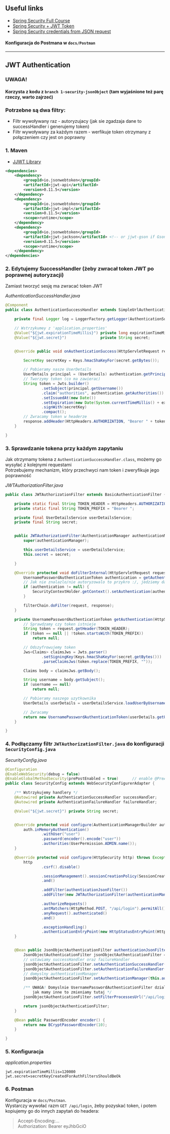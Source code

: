 ## Useful links
- [Spring Security Full Course](https://www.youtube.com/watch?v=her_7pa0vrg)
- [Spring Security + JWT Token](https://www.youtube.com/watch?v=and2DR_N6tE)
- [Spring Security credentials from JSON request](https://ckinan.com/blog/spring-security-credentials-from-json-request/)

#### Konfiguracja do Postmana w `docs/Postman`
__________

## JWT Authentication

### UWAGA!
#### Korzysta z kodu z `branch 1-security-jsonObject` (tam wyjaśnione też parę rzeczy, warto zajrzeć)

### Potrzebne są dwa filtry:
- Filtr wywoływany raz - autoryzujacy (jak sie zgadzaja dane to successHandler i generujemy token)
- Filtr wywoływany za każdym razem - werfikuje token otrzymany z połączeniem czy jest on poprawny


### 1. Maven
- [JJWT Library](https://github.com/jwtk/jjwt)
```xml
<dependencies>
    <dependency>
        <groupId>io.jsonwebtoken</groupId>
        <artifactId>jjwt-api</artifactId>
        <version>0.11.5</version>
    </dependency>
    <dependency>
        <groupId>io.jsonwebtoken</groupId>
        <artifactId>jjwt-impl</artifactId>
        <version>0.11.5</version>
        <scope>runtime</scope>
    </dependency>
    <dependency>
        <groupId>io.jsonwebtoken</groupId>
        <artifactId>jjwt-jackson</artifactId> <!-- or jjwt-gson if Gson is preferred -->
        <version>0.11.5</version>
        <scope>runtime</scope>
    </dependency>
</dependencies>
```


### 2. Edytujemy SuccessHandler (żeby zwracał token JWT po poprawnej autoryzacji)
Zamiast tworzyć sesję ma zwracać token JWT

*AuthenticationSuccessHandler.java*
```java
@Component
public class AuthenticationSuccessHandler extends SimpleUrlAuthenticationSuccessHandler {

    private final Logger log = LoggerFactory.getLogger(AuthenticationSuccessHandler.class);

    // Wstrzykumey z 'application.properties'
    @Value("${jwt.expirationTimeMillis}") private long expirationTimeMillis;
    @Value("${jwt.secret}")               private String secret;


    @Override public void onAuthenticationSuccess(HttpServletRequest request, HttpServletResponse response, Authentication authentication) throws IOException, ServletException {

        SecretKey secretKey = Keys.hmacShaKeyFor(secret.getBytes());

        // Pobieramy nasze UserDetails
        UserDetails principal = (UserDetails) authentication.getPrincipal();
        // Tworzymy token (co ma zawierac)
        String token = Jwts.builder()
                .setSubject(principal.getUsername())
                .claim("authorities", authentication.getAuthorities())
                .setIssuedAt(new Date())
                .setExpiration(new Date(System.currentTimeMillis() + expirationTimeMillis))
                .signWith(secretKey)
                .compact();
        // Zwracamy token w headerze
        response.addHeader(HttpHeaders.AUTHORIZATION, "Bearer " + token);
    }

}
```

### 3. Sprawdzanie tokena przy każdym zapytaniu
Jak otrzymamy tokena z `AuthenticationSuccessHandler.class`, możemy go wysyłać z kolejnymi requestami<br/>
Potrzebujemy mechanizm, który przechwyci nam token i zweryfikuje jego poprawność

*JWTAuthorizationFilter.java*
```java
public class JWTAuthorizationFilter extends BasicAuthenticationFilter {

    private static final String TOKEN_HEADER = HttpHeaders.AUTHORIZATION;
    private static final String TOKEN_PREFIX = "Bearer ";

    private final UserDetailsService userDetailsService;
    private final String secret;


    public JWTAuthorizationFilter(AuthenticationManager authenticationManager, UserDetailsService userDetailsService,  String secret) {
        super(authenticationManager);

        this.userDetailsService = userDetailsService;
        this.secret = secret;

    }

    @Override protected void doFilterInternal(HttpServletRequest request, HttpServletResponse response, FilterChain filterChain) throws IOException, ServletException {
        UsernamePasswordAuthenticationToken authentication = getAuthentication(request);
        // Jak nie znalazlo/nie autoryzowalo to przykro :/, jedziemy dalej z filterChain.doFilter()
        if (authentication != null) {
            SecurityContextHolder.getContext().setAuthentication(authentication);
        }

        filterChain.doFilter(request, response);
    }

    private UsernamePasswordAuthenticationToken getAuthentication(HttpServletRequest request) {
        // Sprawdzamy czy token istnieje
        String token = request.getHeader(TOKEN_HEADER);
        if (token == null || !token.startsWith(TOKEN_PREFIX))
            return null;

        // Odszyfrowujemy token
        Jws<Claims> claimsJws = Jwts.parser()
                .setSigningKey(Keys.hmacShaKeyFor(secret.getBytes()))
                .parseClaimsJws(token.replace(TOKEN_PREFIX, ""));

        Claims body = claimsJws.getBody();

        String username = body.getSubject();
        if (username == null)
            return null;

        // Pobieramy naszego uzytkownika
        UserDetails userDetails = userDetailsService.loadUserByUsername(username);

        // Zwracamy
        return new UsernamePasswordAuthenticationToken(userDetails.getUsername(), null, userDetails.getAuthorities());
    }

}
```

### 4. Podłączamy filtr `JWTAuthorizationFilter.java` do konfiguracji `SecurityConfig.java`
*SecurityConfig.java*
```java
@Configuration
@EnableWebSecurity(debug = false)                                      // enable WebSecurity
@EnableGlobalMethodSecurity(prePostEnabled = true)      // enable @PreAuthorize("hasAnyRole(...)")
public class SecurityConfig extends WebSecurityConfigurerAdapter {

    /** Wstrzykujemy handlery */
    @Autowired private AuthenticationSuccessHandler successHandler;
    @Autowired private AuthenticationFailureHandler failureHandler;

    @Value("${jwt.secret}") private String secret;


    @Override protected void configure(AuthenticationManagerBuilder auth) throws Exception {
        auth.inMemoryAuthentication()
                .withUser("user")
                .password(encoder().encode("user"))
                .authorities(UserPermission.ADMIN.name());
    }

    @Override protected void configure(HttpSecurity http) throws Exception {
        http
                .csrf().disable()

                .sessionManagement().sessionCreationPolicy(SessionCreationPolicy.STATELESS)                             // bezstanowa (weryfikujemy JWT token, wiec nic na serverze nie musimy przechowywac o sesji)
                .and()

                .addFilter(authenticationJsonFilter())                                                                  // filtr autoryzujacy (jak sie zgadzaja dane to successHandler i generujemy token)
                .addFilter(new JWTAuthorizationFilter(authenticationManager(), userDetailsService(), secret))           // filtr, ktory werfikuje przy kazdym polaczeniu z tokenem czy jest on poprawny

                .authorizeRequests()
                .antMatchers(HttpMethod.POST, "/api/login").permitAll()
                .anyRequest().authenticated()
                .and()

                .exceptionHandling()
                .authenticationEntryPoint(new HttpStatusEntryPoint(HttpStatus.UNAUTHORIZED));
    }


    @Bean public JsonObjectAuthenticationFilter authenticationJsonFilter() throws Exception {
        JsonObjectAuthenticationFilter jsonObjectAuthenticationFilter = new JsonObjectAuthenticationFilter();
        // ustawiamy successHandler oraz failureHandler
        jsonObjectAuthenticationFilter.setAuthenticationSuccessHandler(successHandler);
        jsonObjectAuthenticationFilter.setAuthenticationFailureHandler(failureHandler);
        // domyslny authenticationManager
        jsonObjectAuthenticationFilter.setAuthenticationManager(this.authenticationManager());

        /** UWAGA! Domyslnie UsernamePasswordAuthenticationFilter dziala tylko dla GET "/login"
            jak mamy inne to zmieniamy tutaj */
        jsonObjectAuthenticationFilter.setFilterProcessesUrl("/api/login");

        return jsonObjectAuthenticationFilter;
    }

    @Bean public PasswordEncoder encoder() {
        return new BCryptPasswordEncoder(10);
    }

}
```

### 5. Konfiguracja
*application.properties*
```
jwt.expirationTimeMillis=120000
jwt.secret=secretKeyCreatedForAuthFiltersShouldBeOk
```

### 6. Postman
Konfiguracja w `docs/Postman`.<br/>
Wystarczy wywołać razm `GET /api/login`, żeby pozyskać token, i potem kopiujemy go do innych zapytań do headera:<br/>
>Accept-Encoding:...<br/>
>Authorization: Bearer eyJhbGciO


